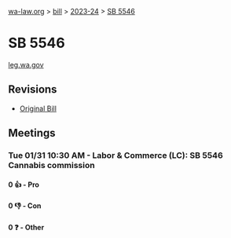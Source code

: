 [wa-law.org](/) > [bill](/bill/) > [2023-24](/bill/2023-24/) > [SB 5546](/bill/2023-24/sb/5546/)

# SB 5546
[leg.wa.gov](https://app.leg.wa.gov/billsummary?BillNumber=5546&Year=2023&Initiative=false)

## Revisions
* [Original Bill](1/)

## Meetings
### Tue 01/31 10:30 AM - Labor & Commerce (LC): SB 5546 Cannabis commission
#### 0 👍 - Pro

#### 0 👎 - Con

#### 0 ❓ - Other

